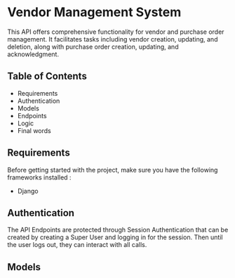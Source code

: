 # Vendor Management System 

This API offers comprehensive functionality for vendor and purchase order management. It facilitates tasks including vendor creation, updating, and deletion, along with purchase order creation, updating, and acknowledgment.

## Table of Contents
- Requirements
- Authentication
- Models
- Endpoints
- Logic
- Final words

## Requirements
Before getting started with the project, make sure you have the following frameworks installed :

- Django

## Authentication
The API Endpoints are protected through Session Authentication that can be created by creating a Super User and logging in for the session. Then until the user logs out, they can interact with all calls.

## Models

